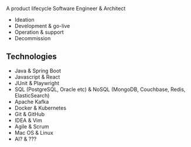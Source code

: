 A product lifecycle Software Engineer & Architect

- Ideation
- Development & go-live
- Operation & support
- Decommission

## Technologies

- Java & Spring Boot
- Javascript & React
- JUnit & Playwright
- SQL (PostgreSQL, Oracle etc) & NoSQL (MongoDB, Couchbase, Redis, ElasticSearch)
- Apache Kafka
- Docker & Kubernetes
- Git & GitHub
- IDEA & Vim
- Agile & Scrum
- Mac OS & Linux
- AI? & ???
